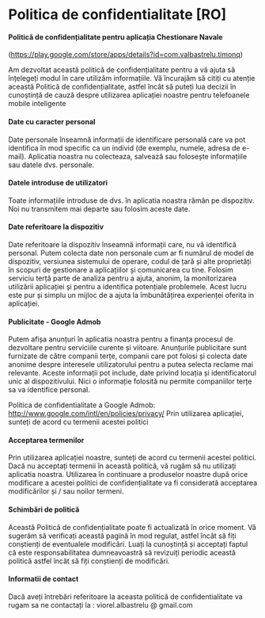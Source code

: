 # Politica de confidentialitate [RO]

#### Politică de confidențialitate pentru aplicația Chestionare Navale 
(https://play.google.com/store/apps/details?id=com.valbastrelu.timonq)

Am dezvoltat această politică de confidențialitate pentru a vă ajuta să înțelegeți modul în care utilizăm informațiile. Vă încurajăm să citiți cu atenție această Politică de confidențialitate, astfel încât să puteți lua decizii în cunoștință de cauză despre utilizarea aplicației noastre pentru telefoanele mobile inteligente

#### Date cu caracter personal
Date personale înseamnă informații de identificare personală care va pot identifica în mod specific ca un individ (de exemplu, numele, adresa de e-mail). Aplicatia noastra nu colecteaza, salvează sau folosește informațiile sau datele dvs. personale.

#### Datele introduse de utilizatori
Toate informațiile introduse de dvs. în aplicatia noastra rămân pe dispozitiv. Noi nu transmitem mai departe sau folosim aceste date.

#### Date referitoare la dispozitiv
Date referitoare la dispozitiv înseamnă informații care, nu vă identifică personal. Putem colecta date non personale cum ar fi numărul de model de dispozitiv, versiunea sistemului de operare, codul de țară și alte proprietăți în scopuri de gestionare a aplicațiilor și comunicarea cu tine. Folosim serviciu terță parte de analiza pentru a ajuta, anonim, la monitorizarea utilizării aplicației și pentru a identifica potențiale problemele. Acest lucru este pur și simplu un mijloc de a ajuta la îmbunătățirea experienței oferita in aplicației.

#### Publicitate - Google Admob
Putem afișa anunțuri în aplicatia noastra pentru a finanța procesul de dezvoltare pentru serviciile curente și viitoare. Anunțurile publicitare sunt furnizate de către companii terțe, companii care pot folosi și colecta date anonime despre interesele utilizatorului pentru a putea selecta reclame mai relevante. Aceste informații pot include, date privind locația și identificatorul unic al dispozitivului. Nici o informație folosită nu permite companiilor terțe sa va identifice personal.

Politica de confidentialitate a Google Admob: http://www.google.com/intl/en/policies/privacy/
Prin utilizarea aplicației, sunteți de acord cu termenii acestei politici

#### Acceptarea termenilor
Prin utilizarea aplicației noastre, sunteți de acord cu termenii acestei politici. Dacă nu acceptați termenii în această politică, vă rugăm să nu utilizați aplicatia noastra. Utilizarea în continuare a produselor noastre după orice modificare a acestei politici de confidențialitate va fi considerată acceptarea modificărilor și / sau noilor termeni.

#### Schimbări de politică
Această Politică de confidențialitate poate fi actualizată în orice moment. Vă sugerăm să verificați această pagină în mod regulat, astfel încât să fiți conștienți de eventualele modificări. Luați la cunoștință și acceptați faptul că este responsabilitatea dumneavoastră să revizuiți periodic această politică astfel încât să fiți conștienți de modificări.

#### Informatii de contact
Dacă aveți întrebări referitoare la aceasta politică de confidentialitate va rugam sa ne contactați la : viorel.albastrelu @ gmail.com
